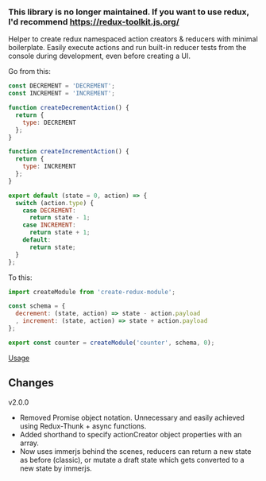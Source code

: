 ### This library is no longer maintained.  If you want to use redux, I'd recommend https://redux-toolkit.js.org/

Helper to create redux namespaced action creators & reducers with minimal boilerplate. Easily execute actions and run built-in reducer tests from the console during development, even before creating a UI.

Go from this:
```javascript
const DECREMENT = 'DECREMENT';
const INCREMENT = 'INCREMENT';

function createDecrementAction() {
  return {
    type: DECREMENT
  };
}

function createIncrementAction() {
  return {
    type: INCREMENT
  };
}

export default (state = 0, action) => {
  switch (action.type) {
    case DECREMENT:
      return state - 1;
    case INCREMENT:
      return state + 1;
    default:
      return state;
  }
};
```

To this:
```javascript
import createModule from 'create-redux-module';

const schema = {
  decrement: (state, action) => state - action.payload
  , increment: (state, action) => state + action.payload
};

export const counter = createModule('counter', schema, 0);
```

[Usage](https://github.com/pspaulding/create-redux-module/blob/master/usage.md)

Changes
---

v2.0.0
- Removed Promise object notation.  Unnecessary and easily achieved using Redux-Thunk + async functions.
- Added shorthand to specify actionCreator object properties with an array.
- Now uses immerjs behind the scenes, reducers can return a new state as before (classic), or mutate a draft state which gets converted to a new state by immerjs.
